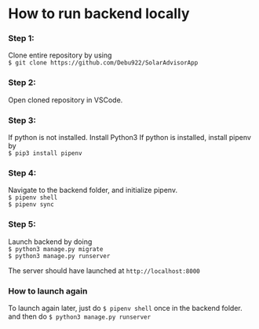# How to run backend locally

### Step 1:

Clone entire repository by using    
``$ git clone https://github.com/Debu922/SolarAdvisorApp``

### Step 2:
Open cloned repository in VSCode.

### Step 3:
If python is not installed. Install Python3
If python is installed, install pipenv by   
``$ pip3 install pipenv``

### Step 4:
Navigate to the backend folder, and initialize pipenv.  
``$ pipenv shell``   
``$ pipenv sync``

### Step 5:
Launch backend by doing  
``$ python3 manage.py migrate``   
``$ python3 manage.py runserver``  

The server should have launched at ``http://localhost:8000``

### How to launch again

To launch again later, just do 
``$ pipenv shell`` once in the backend folder. and then do ``$ python3 manage.py runserver``
